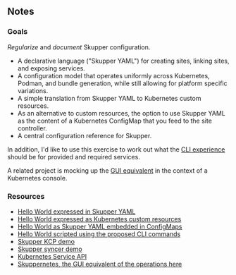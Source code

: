 ## Notes

### Goals

*Regularize* and *document* Skupper configuration.

- A declarative language ("Skupper YAML") for creating sites, linking
  sites, and exposing services.
- A configuration model that operates uniformly across Kubernetes,
  Podman, and bundle generation, while still allowing for platform
  specific variations.
- A simple translation from Skupper YAML to Kubernetes custom
  resources.
- As an alternative to custom resources, the option to use Skupper
  YAML as the content of a Kubernetes ConfigMap that you feed to the
  site controller.
- A central configuration reference for Skupper.

In addition, I'd like to use this exercise to work out what the [CLI
experience][services-cli] should be for provided and required
services.

[services-cli]: services-cli.txt

A related project is mocking up the [GUI equivalent][skuppernetes] in
the context of a Kubernetes console.

[skuppernetes]: https://www.ssorj.net/skuppernetes/

<!-- ### Clarifications -->

<!-- - A token is special in that it is not yet "fulfilled" - and therefore -->
<!--   usable for linking - until it has an associated token file or -->
<!--   secret. -->

<!-- ### Questions -->

<!-- - What *are* address and host on ProvidedService?  Router tcpConnector -->
<!--   stuff? -->

### Resources

- [Hello World expressed in Skupper YAML](hello-world.yaml)
- [Hello World expressed as Kubernetes custom resources](hello-world-custom-resources.yaml)
- [Hello World as Skupper YAML embedded in ConfigMaps](hello-world-config-map.yaml)
- [Hello World scripted using the proposed CLI commands](hello-world-cli-script.txt)
- [Skupper KCP demo](https://github.com/grs/skupper-kcp-demo)
- [Skupper syncer demo](https://github.com/grs/skupper-syncer-demo)
- [Kubernetes Service API](https://kubernetes.io/docs/reference/kubernetes-api/service-resources/service-v1/)
- [Skuppernetes, the GUI equivalent of the operations here](https://www.ssorj.net/skuppernetes/)
